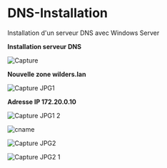 # DNS-Installation
Installation d'un serveur DNS avec Windows Server


**Installation serveur DNS**

![Capture](https://github.com/JohanaJimenez1/DNS-Installation/assets/137881601/0a17fbb5-a849-48c0-bb99-184d031b94f9)

**Nouvelle zone wilders.lan**

![Capture JPG1](https://github.com/JohanaJimenez1/DNS-Installation/assets/137881601/20fd4cc4-1a78-428f-a1ee-8f4a07c8c232)

**Adresse IP 172.20.0.10**

![Capture JPG1 2](https://github.com/JohanaJimenez1/DNS-Installation/assets/137881601/caf49c1a-3570-4ee6-a57d-89cc7d497e04)

![cname](https://github.com/JohanaJimenez1/DNS-Installation/assets/137881601/2e230541-09e5-496c-a054-23c4456f8626)

![Capture JPG2](https://github.com/JohanaJimenez1/DNS-Installation/assets/137881601/5b14919b-d406-45d6-9a65-08f1265d1bf6)

![Capture JPG2 1](https://github.com/JohanaJimenez1/DNS-Installation/assets/137881601/19955078-99a7-4bc4-adb5-ee8bc44000f6)

